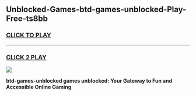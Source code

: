 
## Unblocked-Games-btd-games-unblocked-Play-Free-ts8bb
<h3>
<a href="https://premium76.site?title=btd-games-unblocked&ref=21A">CLICK TO PLAY</a></h3>
<hr>

<h3>
<a href="https://premium76.site?title=btd-games-unblocked&ref=21A">CLICK 2 PLAY</a>
  
</h3>

<a href="https://premium76.site?title=btd-games-unblocked&ref=21A"><img src="https://clearcache.store/games.png"></a>


**btd-games-unblocked games unblocked: Your Gateway to Fun and Accessible Online Gaming**
